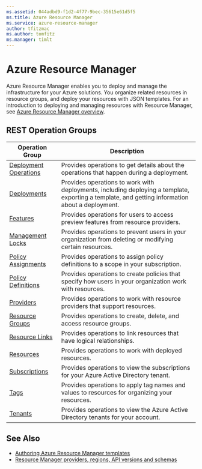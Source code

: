 ```yaml
---
ms.assetid: 044adbd9-f1d2-4f77-9bec-35615e61d5f5
ms.title: Azure Resource Manager
ms.service: azure-resource-manager
author: tfitzmac
ms.author: tomfitz
ms.manager: timlt
---
```


# Azure Resource Manager

Azure Resource Manager enables you to deploy and manage the infrastructure for your Azure solutions. You organize related resources in resource groups, and deploy your resources with JSON templates. For an introduction to deploying and managing resources with Resource Manager, see [Azure Resource Manager overview](https://docs.microsoft.com/azure/azure-resource-manager/resource-group-overview).

## REST Operation Groups

| Operation Group                                 | Description |
|-------------------------------------------------|-------------|
| [Deployment Operations](./deploymentoperations) | Provides operations to get details about the operations that happen during a deployment. |
| [Deployments](./deployments)                    | Provides operations to work with deployments, including deploying a template, exporting a template, and getting information about a deployment. |
| [Features](./features)                          | Provides operations for users to access preview features from resource providers. |
| [Management Locks](./managementlocks)           | Provides operations to prevent users in your organization from deleting or modifying certain resources. |
| [Policy Assignments](./policyassignments)       | Provides operations to assign policy definitions to a scope in your subscription. |
| [Policy Definitions](./policydefinitions)       | Provides operations to create policies that specify how users in your organization work with resources. |
| [Providers](./providers)                        | Provides operations to work with resource providers that support resources. |
| [Resource Groups](./resourcegroups)             | Provides operations to create, delete, and access resource groups. |
| [Resource Links](./resourcelinks)               | Provides operations to link resources that have logical relationships. |
| [Resources](./resources)                        | Provides operations to work with deployed resources. |
| [Subscriptions](./subscriptions)                | Provides operations to view the subscriptions for your Azure Active Directory tenant. |
| [Tags](./tags)                                  | Provides operations to apply tag names and values to resources for organizing your resources. |
| [Tenants](./tenants)                            | Provides operations to view the Azure Active Directory tenants for your account. |


## See Also

- [Authoring Azure Resource Manager templates](https://docs.microsoft.com/azure/resource-group-authoring-templates?toc=%2fazure%2fazure-resource-manager%2ftoc.json)
- [Resource Manager providers, regions, API versions and schemas](https://docs.microsoft.com/azure/resource-manager-supported-services?toc=%2fazure%2fazure-resource-manager%2ftoc.json)
